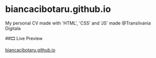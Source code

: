 # biancacibotaru.github.io
My personal CV made with 'HTML', 'CSS' and 'JS' made @Transilvania Digitala

##🎞 Live Preview

[biancacibotaru.github.io](https://biancacibotaru.github.io/)
